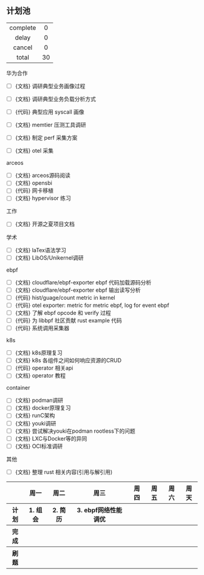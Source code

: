 ## 计划池

|          |       |
| :------: | :---: |
| complete |   0   |
|  delay   |   0   |
|  cancel  |   0   |
|  total   |  30   |

华为合作
- [ ] {文档} 调研典型业务画像过程
- [ ] {文档} 调研典型业务负载分析方式
- [ ] {代码} 典型应用 syscall 画像
- [ ] {文档} memtier 压测工具调研
- [ ] {文档} 制定 perf 采集方案
- [ ] {文档} otel 采集


arceos
- [ ] {文档} arceos源码阅读
- [ ] {文档} opensbi
- [ ] {代码} 网卡移植
- [ ] {文档} hypervisor 练习

工作
- [ ] {文档} 开源之夏项目文档

学术
- [ ] {文档} laTex语法学习
- [ ] {文档} LibOS/Unikernel调研

ebpf
- [ ] {文档} cloudflare/ebpf-exporter ebpf 代码加载源码分析
- [ ] {文档} cloudflare/ebpf-exporter ebpf 输出读写分析
- [ ] {代码} hist/guage/count metric in kernel
- [ ] {代码} otel exporter: metric for metric ebpf, log for event ebpf
- [ ] {文档} 了解 ebpf opcode 和 verify 过程
- [ ] {代码} 为 libbpf 社区贡献 rust example 代码
- [ ] {代码} 系统调用采集器

k8s
- [ ] {文档} k8s原理复习
- [ ] {文档} k8s 各组件之间如何响应资源的CRUD
- [ ] {代码} operator 相关api
- [ ] {文档} operator 教程

container
- [ ] {文档} podman调研
- [ ] {文档} docker原理复习
- [ ] {文档} runC架构
- [ ] {文档} youki调研
- [ ] {文档} 尝试解决youki在podman rootless下的问题
- [ ] {文档} LXC与Docker等的异同
- [ ] {文档} OCI标准调研

其他
- [ ] {文档} 整理 rust 相关内容(引用与解引用)


<table>
<tr>
<th></th>
<th>周一</th>
<th>周二</th>
<th>周三</th>
<th>周四</th>
<th>周五</th>
<th>周六</th>
<th>周天</th>
</tr>

<!-- ---------------- 计划 ---------------- -->
<tr>
<th>计划</th>

<!-- 周一 -->
<th>
1. 组会
</th>

<!-- 周二 -->
<th>
2. 简历
</th>

<!-- 周三 -->
<th>
3. ebpf网络性能调优
</th>

<!-- 周四 -->
<th>
</th>

<!-- 周五 -->
<th>
</th>

<!-- 周六 -->
<th>
</th>

<!-- 周天 -->
<th>
</th>

</tr>

<!-- ---------------- 完成 ---------------- -->
<tr>
<th>完成</th>

<!-- 周一 -->
<th>

</th>

<!-- 周二 -->
<th>

</th>

<!-- 周三 -->
<th>

</th>

<!-- 周四 -->
<th>
</th>

<!-- 周五 -->
<th>
</th>

<!-- 周六 -->
<th>
</th>

<!-- 周天 -->
<th>
</th>

</tr>

<!-- ---------------- 刷题 ---------------- -->
<tr>
<th>刷题</th>

<!-- 周一 -->
<th>
</th>

<!-- 周二 -->
<th>
</th>

<!-- 周三 -->
<th>
</th>

<!-- 周四 -->
<th>
</th>

<!-- 周五 -->
<th>
</th>

<!-- 周六 -->
<th>
</th>

<!-- 周天 -->
<th>
</th>

</tr>

</table>